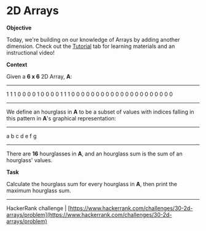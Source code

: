 # 2D Arrays

**Objective**

Today, we're building on our knowledge of Arrays by adding another dimension. Check out the [Tutorial](https://www.hackerrank.com/challenges/30-2d-arrays/tutorial) tab for learning materials and an instructional video!

**Context**

Given a **6 x 6** 2D Array, **A**:

******
1 1 1 0 0 0
0 1 0 0 0 0
1 1 1 0 0 0
0 0 0 0 0 0
0 0 0 0 0 0
0 0 0 0 0 0
******
We define an hourglass in **A** to be a subset of values with indices falling in this pattern in **A**'s graphical representation:
******
a b c
  d
e f g
******
There are **16** hourglasses in **A**, and an hourglass sum is the sum of an hourglass' values.

**Task**

Calculate the hourglass sum for every hourglass in **A**, then print the maximum hourglass sum.

___

HackerRank challenge | [https://www.hackerrank.com/challenges/30-2d-arrays/problem](https://www.hackerrank.com/challenges/30-2d-arrays/problem)